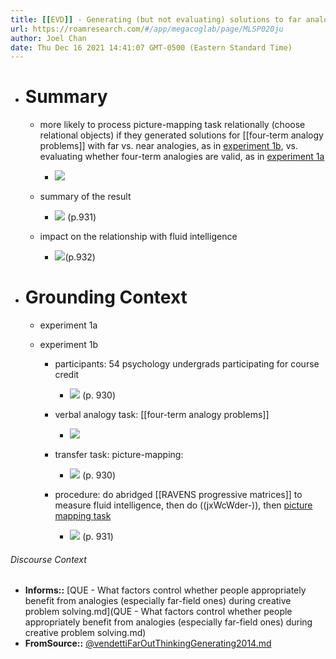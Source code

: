 ```yaml
---
title: [[EVD]] - Generating (but not evaluating) solutions to far analogy problems positively predicted performance on a subsequent analogy task (compared to generating or evaluating near analogy problems) - [[@vendettiFarOutThinkingGenerating2014]]
url: https://roamresearch.com/#/app/megacoglab/page/MLSP020ju
author: Joel Chan
date: Thu Dec 16 2021 14:41:07 GMT-0500 (Eastern Standard Time)
---
```


- # Summary

    - more likely to process picture-mapping task relationally (choose relational objects) if they generated solutions for [[four-term analogy problems]] with far vs. near analogies, as in [experiment 1b](((ZgSMzerX4))), vs. evaluating whether four-term analogies are valid, as in [experiment 1a](((8ePI-0My9)))

        - ![](https://firebasestorage.googleapis.com/v0/b/firescript-577a2.appspot.com/o/imgs%2Fapp%2Fmegacoglab%2FsEysldUVTN.png?alt=media&token=41588fe4-6b59-46e3-98a8-430396996221)

    - summary of the result

        - ![](https://firebasestorage.googleapis.com/v0/b/firescript-577a2.appspot.com/o/imgs%2Fapp%2Fmegacoglab%2FY3EuVJBtO2.png?alt=media&token=8e866915-4b97-429e-8685-f09a0a3c7391) (p.931)

    - impact on the relationship with fluid intelligence

        - ![](https://firebasestorage.googleapis.com/v0/b/firescript-577a2.appspot.com/o/imgs%2Fapp%2Fmegacoglab%2FhCJMTzXpIc.png?alt=media&token=91e4474d-7341-4328-ac26-820f5da43f0d)(p.932)
- # Grounding Context

    - experiment 1a

    - experiment 1b

        - participants: 54 psychology undergrads participating for course credit

            - ![](https://firebasestorage.googleapis.com/v0/b/firescript-577a2.appspot.com/o/imgs%2Fapp%2Fmegacoglab%2FKxacM1ZWzE.png?alt=media&token=bf930d9f-98ab-4c48-a1b2-0454946ea7b0) (p. 930)

        - verbal analogy task: [[four-term analogy problems]]

            - ![](https://firebasestorage.googleapis.com/v0/b/firescript-577a2.appspot.com/o/imgs%2Fapp%2Fmegacoglab%2FYmsDBNrHAQ.png?alt=media&token=23f8ef8e-a408-4460-b424-38d6364beb3c)

        - transfer task: picture-mapping:

            - ![](https://firebasestorage.googleapis.com/v0/b/firescript-577a2.appspot.com/o/imgs%2Fapp%2Fmegacoglab%2Fruj2YG3D0I.png?alt=media&token=c06c3e6d-ca90-4a48-b3d3-1c8a67d9a9bf) (p. 930)

        - procedure: do abridged [[RAVENS progressive matrices]] to measure fluid intelligence, then do ((jxWcWder-)), then  [picture mapping task](((6kd5j85za)))

            - ![](https://firebasestorage.googleapis.com/v0/b/firescript-577a2.appspot.com/o/imgs%2Fapp%2Fmegacoglab%2FHUYL2NwmuJ.png?alt=media&token=bd01d7e4-aa63-4784-90cb-7d188741e38d) (p. 931)

###### Discourse Context

- **Informs::** [QUE - What factors control whether people appropriately benefit from analogies (especially far-field ones) during creative problem solving.md](QUE - What factors control whether people appropriately benefit from analogies (especially far-field ones) during creative problem solving.md)
- **FromSource::** [@vendettiFarOutThinkingGenerating2014.md](@vendettiFarOutThinkingGenerating2014.md)

